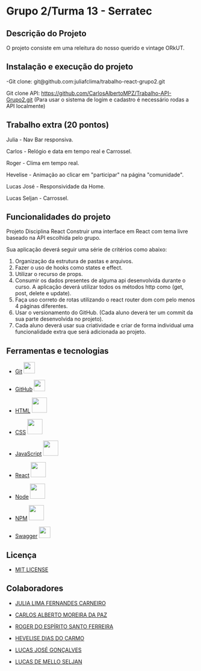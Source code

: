 # Grupo 2/Turma 13 - Serratec

## Descrição do Projeto
<p>O projeto consiste em uma releitura do nosso querido e vintage ORkUT.</p>

## Instalação e execução do projeto
<p>-Git clone: git@github.com:juliafclima/trabalho-react-grupo2.git</p>

Git clone API: https://github.com/CarlosAlbertoMPZ/Trabalho-API-Grupo2.git
(Para usar o sistema de logim e cadastro é necessário rodas a API localmente)

## Trabalho extra (20 pontos)

Julia - Nav Bar responsiva.

Carlos - Relógio e data em tempo real e Carrossel.

Roger - Clima em tempo real.

Hevelise - Animação ao clicar em "participar" na página "comunidade".

Lucas José - Responsividade da Home. 

Lucas Seljan - Carrossel.

## Funcionalidades do projeto

Projeto Disciplina React
Construir uma interface em React com tema livre baseado na API escolhida pelo grupo.

Sua aplicação deverá seguir uma série de critérios como abaixo:
1) Organização da estrutura de pastas e arquivos.
2) Fazer o uso de hooks como states e effect.
3) Utilizar o recurso de props.
4) Consumir os dados presentes de alguma api desenvolvida durante o curso. A aplicação deverá utilizar todos os métodos http como (get, post, delete e update).
5) Faça uso correto de rotas utilizando o react router dom com pelo menos 4 páginas diferentes.
6) Usar o versionamento do GitHub. (Cada aluno deverá ter um commit da sua parte desenvolvida no projeto).
7) Cada aluno deverá usar sua criatividade e criar de forma individual uma funcionalidade extra que será adicionada ao projeto.

## Ferramentas e tecnologias

- [Git](https://git-scm.com/) <img loading="lazy" src="https://cdn.jsdelivr.net/gh/devicons/devicon/icons/git/git-original.svg" width="30" height="30"/>

- [GitHub](https://github.com/) <img loading="lazy" src="https://cdn.jsdelivr.net/gh/devicons/devicon/icons/github/github-original.svg" width="30" height="30"/>

- [HTML](https://developer.mozilla.org/pt-BR/docs/Web/HTML) <img loading="lazy" src="https://cdn.jsdelivr.net/gh/devicons/devicon/icons/html5/html5-original.svg" width="40" height="40"/> 

- [CSS](https://developer.mozilla.org/pt-BR/docs/Web/CSS) <img loading="lazy" src="https://cdn.jsdelivr.net/gh/devicons/devicon/icons/css3/css3-original.svg" width="40" height="40"/>

- [JavaScript](https://developer.mozilla.org/pt-BR/docs/Web/JavaScript) <img loading="lazy" src="https://cdn.jsdelivr.net/gh/devicons/devicon/icons/javascript/javascript-original.svg" width="40" height="40"/>

- [React](https://react.dev/) <img loading="lazy" src="https://cdn.jsdelivr.net/gh/devicons/devicon/icons/react/react-original-wordmark.svg" width="40" height="40"/>

- [Node](https://nodejs.org/en) <img loading="lazy" src="https://cdn.jsdelivr.net/gh/devicons/devicon/icons/nodejs/nodejs-original-wordmark.svg" width="40" height="40"/>

- [NPM](https://www.npmjs.com/) <img loading="lazy" src="https://cdn.jsdelivr.net/gh/devicons/devicon/icons/npm/npm-original-wordmark.svg" width="40" height="40"/>

- [Swagger](https://swagger.io/) <img loading="lazy" src="https://cdn4.iconfinder.com/data/icons/colorful-design-basic-icons-1/550/coding_code_green-512.png" width="30" height="30"/>
          
## Licença 
- [MIT LICENSE](https://opensource.org/license/mit/)

## Colaboradores
- [JULIA LIMA FERNANDES CARNEIRO](https://github.com/juliafclima)

- [CARLOS ALBERTO MOREIRA DA PAZ](https://github.com/CarlosAlbertoMPZ)

- [ROGER DO ESPÍRITO SANTO FERREIRA](https://github.com/ferreirarogeer)
 
- [HEVELISE DIAS DO CARMO](https://github.com/Hevelise-Liz)
   
- [LUCAS JOSÉ GONÇALVES](https://github.com/Lucas-Jose-Goncalves)
     
- [LUCAS DE MELLO SELJAN](https://github.com/Lucas-Seljan)
